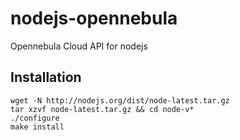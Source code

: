 nodejs-opennebula
=================

Opennebula Cloud API for nodejs


Installation
------------
```shell
wget -N http://nodejs.org/dist/node-latest.tar.gz
tar xzvf node-latest.tar.gz && cd node-v*
./configure
make install
```


